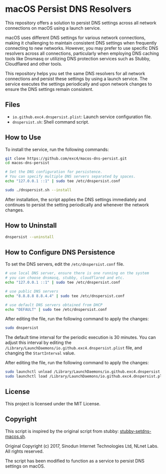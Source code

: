 # macOS Persist DNS Resolvers

This repository offers a solution to persist DNS settings across all network connections on macOS using a launch service.

macOS uses different DNS settings for various network connections, making it challenging to maintain consistent DNS settings when frequently connecting to new networks. However, you may prefer to use specific DNS resolvers across all connections, particularly when employing DNS caching tools like Dnsmasq or utilizing DNS protection services such as Stubby, Cloudflared and other tools.

This repository helps you set the same DNS resolvers for all network connections and persist these settings by using a launch service. The service executes the settings periodically and upon network changes to ensure the DNS settings remain consistent.

## Files

-  `io.github.exc4.dnspersist.plist`: Launch service configuration file.
-  `dnspersist.sh`: Shell command script.

## How to Use

To install the service, run the following commands:

```bash
git clone https://github.com/exc4/macos-dns-persist.git
cd macos-dns-persist

# Set the DNS configuration for persistence.
# You can specify multiple DNS servers separated by spaces.
echo "127.0.0.1 ::1" | sudo tee /etc/dnspersist.conf

sudo ./dnspersist.sh --install
```

After installation, the script applies the DNS settings immediately and continues to persist the setting periodically and whenever the network changes. 
## How to Uninstall

```bash
dnspersist --uninstall
```

## How to Configure DNS Persistence

To set the DNS servers, edit the `/etc/dnspersist.conf` file. 
```bash
# use local DNS server, ensure there is one running on the system
# you can choose dnsmasq, stubby, cloudflared and etc.
echo "127.0.0.1 ::1" | sudo tee /etc/dnspersist.conf      

# use public DNS servers
echo "8.8.8.8 8.8.4.4" | sudo tee /etc/dnspersist.conf  

# use default DNS servers obtained from DHCP
echo "DEFAULT" | sudo tee /etc/dnspersist.conf           
```
After editing the file, run the following command to apply the changes:

```bash
sudo dnspersist
```

The default time interval for the periodic execution is 30 minutes. You can adjust this interval by editing the `/Library/LaunchDaemons/io.github.exc4.dnspersist.plist` file, and changing the `StartInterval` value.

After editing the file, run the following command to apply the changes:

```bash
sudo launchctl unload /Library/LaunchDaemons/io.github.exc4.dnspersist.plist
sudo launchctl load /Library/LaunchDaemons/io.github.exc4.dnspersist.plist
```

## License

This project is licensed under the MIT License.

## Copyright

This script is inspired by the original script from stubby: [stubby-setdns-macos.sh](https://github.com/getdnsapi/stubby/blob/develop/macos/stubby-setdns-macos.sh).

Original Copyright (c) 2017, Sinodun Internet Technologies Ltd, NLnet Labs. All rights reserved.

The script has been modified to function as a service to persist DNS settings on macOS.
